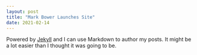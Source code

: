 ```yaml
---
layout: post
title: "Mark Bower Launches Site"
date: 2021-02-14
---
```


Powered by [Jekyll](http://jekyllrb.com) and I can use Markdown to author my posts. It might be a lot easier than I thought it was going to be.
